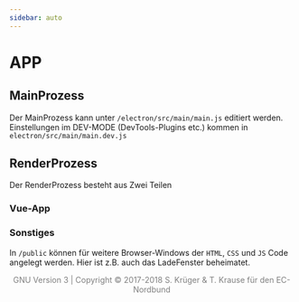 ```yaml
---
sidebar: auto
---
```


# APP

## MainProzess

Der MainProzess kann unter `/electron/src/main/main.js` editiert werden. Einstellungen im DEV-MODE (DevTools-Plugins etc.) kommen in `electron/src/main/main.dev.js`

## RenderProzess

Der RenderProzess besteht aus Zwei Teilen

### Vue-App

### Sonstiges

In `/public` können für weitere Browser-Windows der `HTML`, `CSS` und `JS` Code angelegt werden. Hier ist z.B. auch das LadeFenster beheimatet.


<p style="text-align: center;color: gray">
  GNU Version 3 | Copyright © 2017-2018 S. Krüger & T. Krause für den EC-Nordbund
</p>